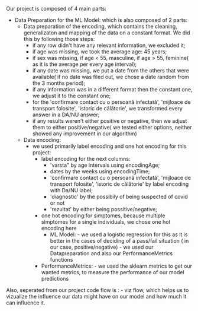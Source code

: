 Our project is composed of 4 main parts:
* Data Preparation for the ML Model: which is also composed of 2 parts:
  * Data preparation of the encoding, which contains the cleaning, generalizaton and mapping of the data on a constant format. We did this by following those steps:
    * if any row didn't have any relevant information, we excluded it;
    * if age was missing, we took the average age: 45 years;
    * if sex was missing, if age < 55, masculine, if age > 55, feminine( as it is the average per every age interval);
    * if any date was missing, we put a date from the others that were available( if no date was filed out, we chose a date random from the 3 months period);
    * if any information was in a different format then the constant one, we adjust it to the constant one;
    * for the 'confirmare contact cu o persoană infectată', 'mijloace de transport folosite', 'istoric de călătorie', we transformed every answer in a DA/NU answer;
    * if any results weren't either positive or negative, then we adjust them to either positive/negative( we tested either options, neither showed any improvement in our algorithm)
   * Data encoding:
     * we used primarily label encoding and one hot encoding for this project:
       * label encoding for the next columns:
         * 'varsta" by age intervals using encodingAge;
         * dates by the weeks using encodingTime;
         * 'confirmare contact cu o persoană infectată', 'mijloace de transport folosite', 'istoric de călătorie' by label encoding with Da/NU label;
         * 'diagnostic' by the possibily of being suspected of covid or not
         * 'rezultat' by either being possitive/negative;
       * one hot encoding:for simptomes, because multiple simptomes for a single individuals, we chose one hot encoding here
         - ML Model:
                     - we used a logistic regression for this as it is better in the cases of deciding of a pass/fail situation ( in our case, positive/negative)
                     - we used our Datapreparation and also our PerformanceMetrics functions
        - PerformanceMetrics:
                     - we used the sklearn.metrics to get our wanted metrics, to measure the performance of our model predictions
  
  
 Also, seperated from our project code flow is :
       - viz flow, which helps us to vizualize the influence our data might have on our model and how much it can influence it.
